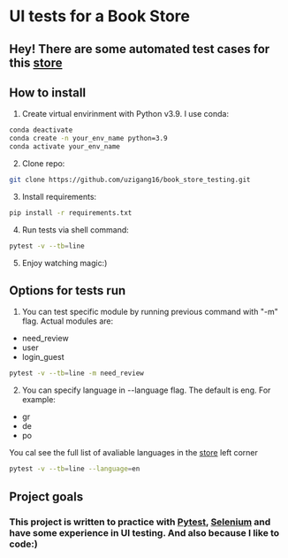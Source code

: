 # UI tests for a Book Store

## Hey! There are some automated test cases for this [store](http://selenium1py.pythonanywhere.com/)

## How to install
1. Create virtual envirinment with Python v3.9. I use conda:
```sh
conda deactivate
conda create -n your_env_name python=3.9
conda activate your_env_name
```
2. Clone repo:
```sh
git clone https://github.com/uzigang16/book_store_testing.git
```
3. Install requirements:
```sh
pip install -r requirements.txt
```
4. Run tests via shell command:
```sh
pytest -v --tb=line
```
5. Enjoy watching magic:)

## Options for tests run
1. You can test specific module by running previous command with "-m" flag.
Actual modules are:
- need_review
- user
- login_guest
```sh
pytest -v --tb=line -m need_review
```
2. You can specify language in --language flag. The default is eng.
For example:
- gr
- de
- po

You cal see the full list of avaliable languages in the [store](http://selenium1py.pythonanywhere.com/) left corner
```sh
pytest -v --tb=line --language=en
```

## Project goals
### This project is written to practice with [Pytest](https://docs.pytest.org/), [Selenium](https://selenium-python.readthedocs.io/) and have some experience in UI testing. And also because I like to code:)
